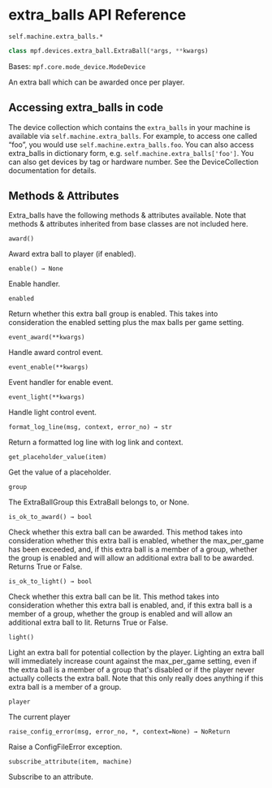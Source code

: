 # extra_balls API Reference

`self.machine.extra_balls.*`

``` python
class mpf.devices.extra_ball.ExtraBall(*args, **kwargs)
```

Bases: `mpf.core.mode_device.ModeDevice`

An extra ball which can be awarded once per player.

## Accessing extra_balls in code

The device collection which contains the `extra_balls` in your machine is available via `self.machine.extra_balls`. For example, to access one called “foo”, you would use `self.machine.extra_balls.foo`. You can also access extra_balls in dictionary form, e.g. `self.machine.extra_balls['foo']`. You can also get devices by tag or hardware number. See the DeviceCollection documentation for details.

## Methods & Attributes

Extra_balls have the following methods & attributes available. Note that methods & attributes inherited from base classes are not included here.

`award()`

Award extra ball to player (if enabled).

`enable() → None`

Enable handler.

`enabled`

Return whether this extra ball group is enabled. This takes into consideration the enabled setting plus the max balls per game setting.

`event_award(**kwargs)`

Handle award control event.

`event_enable(**kwargs)`

Event handler for enable event.

`event_light(**kwargs)`

Handle light control event.

`format_log_line(msg, context, error_no) → str`

Return a formatted log line with log link and context.

`get_placeholder_value(item)`

Get the value of a placeholder.

`group`

The ExtraBallGroup this ExtraBall belongs to, or None.

`is_ok_to_award() → bool`

Check whether this extra ball can be awarded.  This method takes into consideration whether this extra ball is enabled, whether the max_per_game has been exceeded, and, if this extra ball is a member of a group, whether the group is enabled and will allow an additional extra ball to be awarded. Returns True or False.

`is_ok_to_light() → bool`

Check whether this extra ball can be lit. This method takes into consideration whether this extra ball is enabled, and, if this extra ball is a member of a group, whether the group is enabled and will allow an additional extra ball to lit. Returns True or False.

`light()`

Light an extra ball for potential collection by the player. Lighting an extra ball will immediately increase count against the max_per_game setting, even if the extra ball is a member of a group that's disabled or if the player never actually collects the extra ball. Note that this only really does anything if this extra ball is a member of a group.

`player`

The current player

`raise_config_error(msg, error_no, *, context=None) → NoReturn`

Raise a ConfigFileError exception.

`subscribe_attribute(item, machine)`

Subscribe to an attribute.
